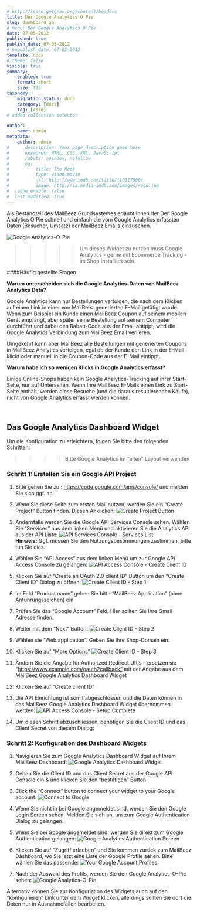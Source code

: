 ```yaml
---
# http://learn.getgrav.org/content/headers
title: Der Google Analytics O'Pie
slug: dashboard_ga
# menu: Der Google Analytics O'Pie
date: 07-05-2012
published: true
publish_date: 07-05-2012
# unpublish_date: 07-05-2012
template: docs
# theme: false
visible: true
summary:
    enabled: true
    format: short
    size: 128
taxonomy:
    migration_status: done
    category: [docs]
    tag: [core]
# added collection selector

author:
    name: admin
metadata:
    author: admin
#      description: Your page description goes here
#      keywords: HTML, CSS, XML, JavaScript
#      robots: noindex, nofollow
#      og:
#          title: The Rock
#          type: video.movie
#          url: http://www.imdb.com/title/tt0117500/
#          image: http://ia.media-imdb.com/images/rock.jpg
#  cache_enable: false
#  last_modified: true
---
```





Als Bestandteil des MailBeez Grundsystemes erlaubt Ihnen der Der Google Analytics O'Pie schnell und einfach die vom Google Analytics erfassten Daten (Besucher, Umsatz) der MailBeez Emails einzusehen.

![](Screen_ga_dash_widget.png "Google Analytics-O-Pie")


>>>>>Um dieses Widget zu nutzen muss Google Analytics - gerne mit Ecommerce Tracking - im Shop installiert sein.

####Häufig gestellte Fragen 

**Warum unterscheiden sich die Google Analytics-Daten von MailBeez Analytics Data?**

Google Analytics kann nur Bestellungen verfolgen, die nach dem Klicken auf einen Link in einer von MailBeez generierten E-Mail getätigt wurde. Wenn zum Beispiel ein Kunde einen MailBeez Coupon auf seinem mobilen Gerät empfängt, aber später seine Bestellung auf seinem Computer durchführt und dabei den Rabatt-Code aus der Email abtippt, wird die Google Analytics Verbindung zum MailBeez Email verlieren.

Umgekehrt kann aber MailBeez alle Bestellungen mit generierten Coupons in MailBeez Analytics verfolgen, egal ob der Kunde den Link in der E-Mail klickt oder manuell in die Coupon-Code aus der E-Mail eintippt.

**Warum habe ich so wenigen Klicks in Google Analytics erfasst?** 

Einige Online-Shops haben kein Google Analytics-Tracking auf ihrer Start-Seite, nur auf Unterseiten. Wenn Ihre MailBeez E-Mails einen Link zu Start-Seite enthält, werden diese Besuche (und die daraus resultierenden Käufe), nicht von Google Analytics erfasst werden können.

 

## Das Google Analytics Dashboard Widget 

Um die Konfiguration zu erleichtern, folgen Sie bitte den folgenden Schritten:

>>>>Bitte Google Analytics im “alten” Layout verwenden

### Schritt 1: Erstellen Sie ein Google API Project 

1. Bitte gehen Sie zu : <https://code.google.com/apis/console/> und melden Sie sich ggf. an

2. Wenn Sie diese Seite zum ersten Mail nutzen, werden Sie ein “Create Project” Button finden. Diesen Anklicken:
![](Screen_create_project_button.png "Create Project Button")

4. Andernfalls werden Sie die Google API Services Console sehen. Wählen Sie “Services” aus dem linken Menü und aktivieren Sie die Analytics API aus der API Liste:
![](Screen_api_services_console.png "API Services Console - Services List")  
 **Hinweis:** Ggf. müssen Sie den Nutzungsbestimmungen zustimmen, bitte tun Sie dies.

7. Wählen Sie “API Access” aus dem linken Menü um zur Google API Access Console zu gelangen:
![](Screen_api_access_console1.png "API Access Console - Create Client ID")

9. Klicken Sie auf “Create an OAuth 2.0 client ID” Button um den “Create Client ID” Dialog zu öffnen:
![](Screen_create_client_id_popup1.png "Create Client ID - Step 1")

11. Im Feld “Product name” geben Sie bitte “MailBeez Application” (ohne Anführungszeichen) ein

12. Prüfen Sie das “Google Account” Feld. Hier sollten Sie Ihre Gmail Adresse finden.

13. Weiter mit dem “Next” Button:
![](Screen_create_client_id_popup2.png "Create Client ID - Step 2")

15. Wählen sie “Web application”. Geben Sie Ihre Shop-Domain ein.

16. Klicken Sie auf “More Options”
![](Screen_create_client_id_popup3.png "Create Client ID - Step 3")

18. Ändern Sie die Angabe für Authorized Redirect URIs – ersetzen sie “https://www.example.com/oauth2callback” mit der Angabe aus dem MailBeez Google Analytics Dashboard Widget

19. Klicken Sie auf “Create client ID”

20. Die API Einrichtung ist somit abgeschlossen und die Daten können in das MailBeez Google Analytics Dashboard Widget übernommen werden:
![](Screen_api_access_console2.png "API Access Console - Setup Complete")

22. Um diesen Schritt abzuschliessen, benötigen Sie die Client ID und das Client Secret von diesem Dialog:

### Schritt 2: Konfiguration des Dashboard Widgets

1. Navigieren Sie zum Google Analytics Dashboard Widget auf Ihrem MailBeez Dashboard:
![](Screen_ga_dash_config1.png "Google Analytics Dashboard Widget")

3. Geben Sie die Client ID und das Client Secret aus der Google API Console ein & und klicken Sie den “bestätigen” Button

4. Click the “Connect” button to connect your widget to your Google account:
![](Screen_ga_dash_config2.png "Connect to Google")

6. Wenn Sie nicht in bei Google angemeldet sind, werden Sie den Google Login Screen sehen. Melden Sie sich an, um zum Google Authentication Dialog zu gelangen.

7. Wenn Sie bei Google angemeldet sind, werden Sie direkt zum Google Authentication gelangen:
![](Screen_ga_authentication.png "Google Analytics Authentication Screen")

9. Klicken Sie auf “Zugriff erlauben” und Sie kommen zurück zum MailBeez Dashboard, wo Sie jetzt eine Liste der Google Profile sehen. Bitte wählen Sie das passende:
![](Screen_ga_dash_config3.png "Your Google Account Profiles")

11. Nach der Auswahl des Profils, werden Sie den Google Analytics-O-Pie sehen:
![](Screen_ga_dash_widget.png "Google Analytics-O-Pie")


Alternativ können Sie zur Konfiguriation des Widgets auch auf den “konfigurieren” Link unter dem Widget klicken, allerdings sollten Sie dort die Daten nur in Ausnahmefällen bearbeiten.
